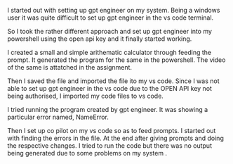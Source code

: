I started out with setting up gpt engineer on my system. Being a windows user it was quite difficult to set up gpt engineer in the vs code terminal.

So I took the rather different approach and set up gpt engineer into my powershell using the open api key and it finally started working. 

I created a small and simple arithematic calculator through feeding the prompt. It generated the program for the same in the powershell. The video of the same is attatched in the assignment. 

Then I saved the file and imported the file ito my vs code. Since I was not able to set up gpt engineer in the vs code due to the OPEN API key not being authorised, I imported my code files to vs code. 

I tried running the program created by gpt engineer. It was showing a particular error named, NameError. 

Then I set up co pilot on my vs code so as to feed prompts. I started out with finding the errors in the file. At the end after giving prompts and doing the respective changes. I tried to run the code but there was no output being generated due to some problems on my system .
